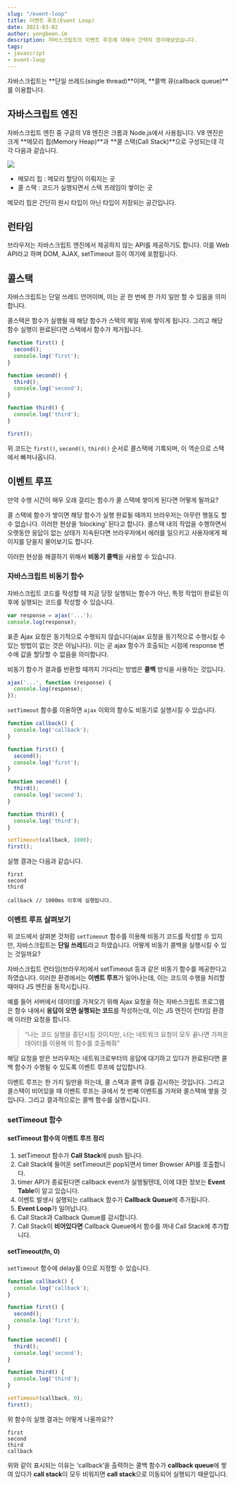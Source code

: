 ```yaml
---
slug: "/event-loop"
title: 이벤트 루프(Event Loop)
date: 2021-03-02
author: yongbeen.im
description: 자바스크립트의 이벤트 루프에 대해서 간략히 정리해보았습니다.
tags:
- javascript
- event-loop
---
```


자바스크립트는 **단일 쓰레드(single thread)**이며, **콜백 큐(callback queue)**를 이용합니다.

## 자바스크립트 엔진
자바스크립트 엔진 중 구글의 V8 엔진은 크롬과 Node.js에서 사용됩니다. V8 엔진은 크게 **메모리 힙(Memory Heap)**과 **콜 스택(Call Stack)**으로 구성되는데 각각 다음과 같습니다.

![](./image_1.png)

* 메모리 힙 : 메모리 할당이 이뤄지는 곳
* 콜 스택 : 코드가 실행되면서 스택 프레임이 쌓이는 곳

메모리 힙은 간단히 원시 타입이 아닌 타입이 저장되는 공간입니다.

## 런타임
브라우저는 자바스크립트 엔진에서 제공하지 않는 API를 제공하기도 합니다. 이를 Web API라고 하며 DOM, AJAX, setTimeout 등이 여기에 포함됩니다.

## 콜스택
자바스크립트는 단일 쓰레드 언어이며, 이는 곧 한 번에 한 가지 일만 할 수 있음을 의미합니다.

콜스택은 함수가 실행될 때 해당 함수가 스택의 제일 위에 쌓이게 됩니다. 그리고 해당 함수 실행이 완료된다면 스택에서 함수가 제거됩니다.

```js
function first() {
  second();
  console.log('first');
}

function second() {
  third();
  console.log('second');
}

function third() {
  console.log('third');
}

first();
```

위 코드는 `first()`, `second()`, `third()` 순서로 콜스택에 기록되며, 이 역순으로 스택에서 빠져나옵니다.

## 이벤트 루프
만약 수행 시간이 매우 오래 걸리는 함수가 콜 스택에 쌓이게 된다면 어떻게 될까요?

콜 스택에 함수가 쌓이면 해당 함수가 실행 완료될 때까지 브라우저는 아무런 행동도 할 수 없습니다. 이러한 현상을 ‘blocking’ 된다고 합니다. 콜스택 내의 작업을 수행하면서 오랫동안 응답이 없는 상태가 지속된다면 브라우저에서 에러를 일으키고 사용자에게 페이지를 닫을지 물어보기도 합니다.

이러한 현상을 해결하기 위해서 **비동기 콜백**을 사용할 수 있습니다.

### 자바스크립트 비동기 함수
자바스크립트 코드를 작성할 때 지금 당장 실행되는 함수가 아닌, 특정 작업이 완료된 이후에 실행되는 코드를 작성할 수 있습니다.

```js
var response = ajax('...');
console.log(response);
```

표준 Ajax 요청은 동기적으로 수행되지 않습니다(ajax 요청을 동기적으로 수행시킬 수 있는 방법이 없는 것은 아닙니다). 이는 곧 ajax 함수가 호출되는 시점에 response 변수에 값을 할당할 수 없음을 의미합니다.

비동기 함수가 결과를 반환할 때까지 기다리는 방법은 **콜백** 방식을 사용하는 것입니다.

```js
ajax('...', function (response) {
  console.log(response);
});
```

`setTimeout` 함수를 이용하면 `ajax` 이외의 함수도 비동기로 실행시킬 수 있습니다.

```js
function callback() {
  console.log('callback');
}

function first() {
  second();
  console.log('first');
}

function second() {
  third();
  console.log('second');
}

function third() {
  console.log('third');
}

setTimeout(callback, 1000);
first();
```

실행 결과는 다음과 같습니다.

```
first
second
third

callback // 1000ms 이후에 실행됩니다.
```

### 이벤트 루프 살펴보기
위 코드에서 살펴본 것처럼 `setTimeout` 함수를 이용해 비동기 코드를 작성할 수 있지만, 자바스크립트는 **단일 쓰레드**라고 하였습니다. 어떻게 비동기 콜백을 실행시킬 수 있는 것일까요?

자바스크립트 런타임(브라우저)에서 setTimeout 등과 같은 비동기 함수를 제공한다고 하였습니다. 이러한 환경에서는 **이벤트 루프**가 일어나는데, 이는 코드의 수행을 처리할 때마다 JS 엔진을 동작시킵니다.

예를 들어 서버에서 데이터를 가져오기 위해 Ajax 요청을 하는 자바스크립트 프로그램은 함수 내에서 **응답이 오면 실행되는 코드**를 작성하는데, 이는 JS 엔진이 런타임 환경에 이러한 요청을 합니다.

> “나는 코드 실행을 중단시킬 것이지만, 너는 네트워크 요청이 모두 끝나면 가져온 데이터를 이용해 이 함수를 호출해줘”

해당 요청을 받은 브라우저는 네트워크로부터의 응답에 대기하고 있다가 완료된다면 콜백 함수가 수행될 수 있도록 이벤트 루프에 삽입합니다.

이벤트 루프는 한 가지 일만을 하는데, 콜 스택과 콜백 큐를 감시하는 것입니다. 그리고 콜스택이 비어있을 때 이벤트 루프는 큐에서 첫 번째 이벤트를 가져와 콜스택에 쌓을 것입니다. 그리고 결과적으로는 콜백 함수를 실행시킵니다.

### setTimeout 함수

#### setTimeout 함수의 이벤트 루프 정리
1. setTimeout 함수가 **Call Stack**에 push 됩니다.
2. Call Stack에 들어온 setTimeout은 pop되면서 timer Browser API를 호출합니다.
3. timer API가 종료된다면 callback event가 실행될텐데, 이에 대한 정보는 **Event Table**이 알고 있습니다.
4. 이벤트 발생시 실행되는 callback 함수가 **Callback Queue**에 추가됩니다.
5. **Event Loop**가 일어납니다.
  1. Call Stack과 Callback Queue를 감시합니다.
  2. Call Stack이 **비어있다면** Callback Queue에서 함수를 꺼내 Call Stack에 추가합니다.

#### setTimeout(fn, 0)
`setTimeout` 함수에 delay를 0으로 지정할 수 있습니다.

```js
function callback() {
  console.log('callback');
}

function first() {
  second();
  console.log('first');
}

function second() {
  third();
  console.log('second');
}

function third() {
  console.log('third');
}

setTimeout(callback, 0);
first();
```

위 함수의 실행 결과는 어떻게 나올까요??

```
first
second
third
callback
```

위와 같이 표시되는 이유는 ‘callback’을 출력하는 콜백 함수가 **callback queue**에 쌓여 있다가 **call stack**이 모두 비워지면 **call stack**으로 이동되어 실행되기 때문입니다.
